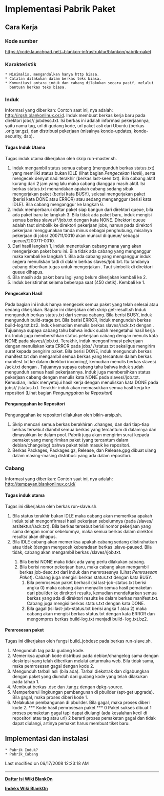 # Implementasi Pabrik Paket
## Cara Kerja

### Kode sumber
​https://code.launchpad.net/~blankon-infrastruktur/blankon/pabrik-paket

### Karakteristik
    * Minimalis, mengandalkan hanya http biasa.
    * Catatan dilakukan dalam berkas teks biasa.
    * Komunikasi antara induk dan cabang dilakukan secara pasif, melalui
      bantuan berkas teks biasa.

### Induk
Informasi yang diberikan:
Contoh saat ini, <url-dasar>nya adalah: ​http://irgsh.blankonlinux.or.id.
Induk membuat berkas kerja baru pada direktori jobs/<nomor-pekerjaan>/
jobdesc.txt. Isi berkas ini adalah informasi pekerjaannya, yaitu nama tag, url
di gudang kode, url paket asli dari Ubuntu (berkas .orig.tar.gz), dan
distribusi pekerjaan (misalnya konde-updates, konde-security, dsb).

#### Tugas Induk Utama
Tugas induk utama dikerjakan oleh skrip run-master.sh.
   1. Induk mengambil status semua cabang (mengunduh berkas status.txt) yang
      memiliki status bukan IDLE (lihat bagian *Pengecekan Hasil*), serta
      mengecek denyut nadi terakhir (berkas last-seen.txt). Bila cabang aktif
      kurang dari 2 jam yang lalu maka cabang dianggap masih aktif. Isi berkas
      status.txt menandakan apakah cabang sedang sibuk mengerjakan paket
      (berisi kata BUSY), selesai mengerjakan paket (berisi kata DONE atau
      ERROR) atau sedang menganggur (berisi kata IDLE). Bila cabang menganggur
      ke langkah 6.
   2. Induk memperbarui daftar paket siap bangun dari direktori queue, bila ada
      paket baru ke langkah 3. Bila tidak ada paket baru, induk mengisi semua
      berkas slaves/*/job.txt dengan kata NONE. Direktori queue adalah taut
      simbolik ke direktori pekerjaan jobs, namun pada direktori pekerjaan
      menggunakan tanda minus sebagai penghubung, misalnya pekerjaan di jobs/
      200711/0010 akan muncul di queue/ sebagai queue/<arsitektur>/200711-0010.
   3. Dari hasil langkah 1, induk menentukan cabang mana yang akan mengerjakan
      paket baru ini. Bila tidak ada cabang yang menganggur maka kembali ke
      langkah 1. Bila ada cabang yang menganggur induk segera menuliskan
      <nomor-pekerjaan> tadi di dalam berkas slaves/<nama-cabang>/job.txt. Itu
      tandanya cabang diberikan tugas untuk mengerjakan <nomor-pekerjaan>. Taut
      simbolik di direktori queue dihapus.
   4. Bila masih ada paket baru lagi yang belum dikerjakan kembali ke 2.
   5. Induk beristirahat selama beberapa saat (450 detik). Kembali ke 1.

#### Pengecekan Hasil
Pada bagian ini induk hanya mengecek semua paket yang telah selesai atau sedang
dikerjakan. Bagian ini dikerjakan oleh skrip get-result.sh
     Induk mengunduh berkas status.txt dari semua cabang.
     Bila berisi BUSY, induk mengunduh build-stage.txt.
     Bila berisi ERROR, induk mengunduh berkas build-log.txt.bz2. Induk
     kemudian menulis berkas slaves/<nama-cabang>/ack.txt dengan <nomor-
     pekerjaan>. Tujuannya supaya cabang tahu bahwa induk sudah mengetahui
     hasil kerja ini. Induk juga membersihkan status pekerjaan cabang
     dengan menulis kata NONE pada slaves/<nama-cabang>/job.txt. Terakhir,
     induk mengonfirmasi pekerjaan dengan menuliskan kata ERROR pada jobs/
     <nomor-pekerjaan>/<arsitektur>/status.txt sekaligus mengirim surat
     kepada pengirim paket.
     Bila berisi DONE, induk mengunduh berkas manifest.txt dan mengambil
     semua berkas yang tercantum dalam berkas manifest.txt ke dalam
     direktori incoming/<nama-cabang>, kemudian menulis berkas slaves/
     <nama-cabang>/ack.txt dengan <nomor-pekerjaan>. Tujuannya supaya
     cabang tahu bahwa induk sudah mengunduh semua hasil pekerjaannya.
     Induk juga membersihkan status pekerjaan cabang dengan menulis kata
     NONE pada slaves/<nama-cabang>/job.txt. Kemudian, induk menyetujui
     hasil kerja dengan menuliskan kata DONE pada jobs/<nomor-pekerjaan>/
     <arsitektur>/status.txt. Terakhir induk akan memasukkan semua hasil
     kerja ke repositori (Lihat bagian *Pengunggahan ke Repositori*)
#### Pengunggahan ke Repositori
Pengunggahan ke repositori dilakukan oleh bikin-arsip.sh.
   1. Skrip mencari semua berkas berakhiran .changes, dan dari tiap-tiap berkas
      tersebut diambil semua berkas yang tercantum di dalamnya dan dimasukkan
      ke dalam pool. Pabrik juga akan mengirim surat kepada pemaket yang
      mengirimkan paket (yang tercantum dalam debian/changelog) bahwa paket
      telah masuk ke repositori.
   2. Berkas Packages, Packages.gz, Release, dan Release.gpg dibuat ulang dalam
      masing-masing distribusi yang ada dalam repositori.

### Cabang
Informasi yang diberikan:
Contoh saat ini, <url-dasar>nya adalah: ​http://tempayan.blankonlinux.or.id/

#### Tugas induk utama
Tugas ini dikerjakan oleh berkas run-slave.sh.
   1. Bila status terakhir bukan IDLE maka cabang akan memeriksa apakah induk
      telah mengonfirmasi hasil pekerjaan sebelumnya (pada <url-induk>/slaves/
      arsitektur/<nama-cabang>/ack.txt). Bila berkas tersebut berisi nomor
      pekerjaan yang sama dengan nomor sebelumnya, maka semua berkas dalam
      direktori results/ akan dihapus.
   1. Bila IDLE cabang akan memeriksa apakah cabang sedang diistirahatkan atau
      tidak (dengan mengecek keberadaan berkas .slave-paused. Bila tidak,
      cabang akan mengambil berkas <url-induk>/slaves/<arsitektur>/job.txt.
         1. Bila berisi NONE maka tidak ada yang perlu dilakukan cabang.
         2. Bila berisi nomor pekerjaan baru, maka cabang akan mengambil berkas
            job-desc.txt dari induk dan memrosesnya (Lihat *Pemrosesan Paket*).
            Cabang juga mengisi berkas status.txt dengan kata BUSY.
               1. Bila pemrosesan paket berhasil (isi last-job-status.txt
                  berisi angka 0) maka cabang akan menyalin semua hasil
                  pemaketan dari pbuilder ke direktori results, kemudian
                  mendaftarkan semua berkas yang ada di direktori results ke
                  dalam berkas manifest.txt. Cabang juga mengisi berkas
                  status.txt dengan kata DONE.
               2. Bila gagal (isi last-job-status.txt berisi angka 1 atau 2)
                  maka cabang akan mengisi berkas status.txt dengan kata ERROR
                  dan mengompres berkas build-log.txt menjadi build-
                  log.txt.bz2.

#### Pemrosesan paket
Tugas ini dikerjakan oleh fungsi build_jobdesc pada berkas run-slave.sh.
   1. Mengunduh tag pada gudang kode.
   2. Memeriksa apakah kode distribusi pada debian/changelog sama dengan
      deskripsi yang telah diberikan melalui antarmuka web. Bila tidak sama,
      maka pemrosesan gagal dengan kode 2.
   3. Mengunduh tarball asli (bila ada). Tarbal diekstrak dan digabungkan
      dengan paket yang diunduh dari gudang kode yang telah dilakukan pada
      tahap 1.
   4. Membuat berkas .dsc dan .tar.gz dengan dpkg-source.
   5. Memperbarui lingkungan pembangunan di pbuilder (apt-get upgrade). Bila
      gagal, maka proses diberi kode 1.
   6. Melakukan pembangunan di pbuilder. Bila gagal, maka proses diberi kode 2.
*** Kode hasil pemrosesan paket ***
     0 Paket sukses dibuat
     1 proses pemaketan gagal tapi dapat diulangi (ada kesalahan kecil di
     repositori atau tag atau url)
     2 berarti proses pemaketan gagal dan tidak dapat diulangi, artinya
     pemaket harus membuat tiket baru.

## Implementasi dan instalasi
    * Pabrik Induk?
    * Pabrik_Cabang

Last modified on 06/17/2008 12:23:18 AM
#### 
    
 
 
 
 
 
---
[**Daftar Isi Wiki BlankOn**](/DaftarIsi/README.md)
 
[**Indeks Wiki BlankOn**](/Indeks.md)
